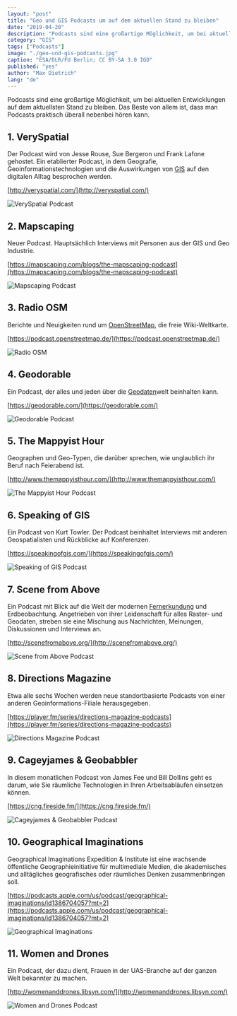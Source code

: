 ```yaml
---
layout: "post"
title: "Geo und GIS Podcasts um auf dem aktuellen Stand zu bleiben"
date: "2019-04-20"
description: "Podcasts sind eine großartige Möglichkeit, um bei aktuellen Entwicklungen auf dem aktuellsten Stand zu bleiben. Das Beste von allem ist, dass man Podcasts praktisch überall nebenbei hören kann."
category: "GIS"
tags: ["Podcasts"]
image: "./geo-und-gis-podcasts.jpg"
caption: "ESA/DLR/FU Berlin; CC BY-SA 3.0 IGO"
published: "yes"
author: "Max Dietrich"
lang: "de"
---
```


Podcasts sind eine großartige Möglichkeit, um bei aktuellen Entwicklungen auf dem aktuellsten Stand zu bleiben. Das Beste von allem ist, dass man Podcasts praktisch überall nebenbei hören kann.

## 1\. VerySpatial

Der Podcast wird von Jesse Rouse, Sue Bergeron und Frank Lafone gehostet. Ein etablierter Podcast, in dem Geografie, Geoinformationstechnologien und die Auswirkungen von [GIS](/gis/was-ist-gis "Was ist GIS") auf den digitalen Alltag besprochen werden.

[http://veryspatial.com/](http://veryspatial.com/)

![VerySpatial Podcast](VSLogo_Small_400x400.jpg "VerySpatial")

## 2\. Mapscaping

Neuer Podcast. Hauptsächlich Interviews mit Personen aus der GIS und Geo Industrie.

[https://mapscaping.com/blogs/the-mapscaping-podcast](https://mapscaping.com/blogs/the-mapscaping-podcast)

![Mapscaping Podcast](/gedY7m5O_400x400.jpg "Mapscaping")

## 3\. Radio OSM

Berichte und Neuigkeiten rund um [OpenStreetMap](http://openstreetmap.de), ​die freie Wiki-Weltkarte.

[https://podcast.openstreetmap.de/](https://podcast.openstreetmap.de/)

![Radio OSM](podcast-e1557674429764-150x150.png)

## 4\. Geodorable

Ein Podcast, der alles und jeden über die [Geodaten](/geodaten-was-sind-geodaten)welt beinhalten kann.

[https://geodorable.com/](https://geodorable.com/)

![Geodorable Podcast](index.jpg "Geodorable")

## 5\. The Mappyist Hour

Geographen und Geo-Typen, die darüber sprechen, wie unglaublich ihr Beruf nach Feierabend ist.

[http://www.themappyisthour.com/](http://www.themappyisthour.com/)

![The Mappyist Hour Podcast](F_739vLb_400x400.jpg "The Mappyist Hour")

## 6\. Speaking of GIS

Ein Podcast von Kurt Towler. Der Podcast beinhaltet Interviews mit anderen Geospatialisten und Rückblicke auf Konferenzen.

[https://speakingofgis.com/](https://speakingofgis.com/)

![Speaking of GIS Podcast](ltcN4uOG_400x400.jpg "Speaking of GIS")

## 7\. Scene from Above

Ein Podcast mit Blick auf die Welt der modernen [Fernerkundung](/tags/fernerkundung) und Erdbeobachtung. Angetrieben von ihrer Leidenschaft für alles Raster- und Geodaten, streben sie eine Mischung aus Nachrichten, Meinungen, Diskussionen und Interviews an.

[http://scenefromabove.org/](http://scenefromabove.org/)

![Scene from Above Podcast](XIxrl16S_400x400.jpg "Scene from Above")

## 8\. Directions Magazine

Etwa alle sechs Wochen werden neue standortbasierte Podcasts von einer anderen Geoinformations-Filiale herausgegeben.

[https://player.fm/series/directions-magazine-podcasts](https://player.fm/series/directions-magazine-podcasts)

![Directions Magazine Podcast](VrHWMDgk_400x400.jpg "Directions Magazine ")

## 9\. Cageyjames & Geobabbler

In diesem monatlichen Podcast von James Fee und Bill Dollins geht es darum, wie Sie räumliche Technologien in Ihren Arbeitsabläufen einsetzen können.

[https://cng.fireside.fm/](https://cng.fireside.fm/)

![Cageyjames & Geobabbler Podcast](cagey.png "Cageyjames & Geobabbler")

## 10\. Geographical Imaginations

Geographical Imaginations Expedition & Institute ist eine wachsende öffentliche Geographieinitiative für multimediale Medien, die akademisches und alltägliches geografisches oder räumliches Denken zusammenbringen soll.

[https://podcasts.apple.com/us/podcast/geographical-imaginations/id1386704057?mt=2](https://podcasts.apple.com/us/podcast/geographical-imaginations/id1386704057?mt=2)

![Geographical Imaginations](170x170bb.jpg)

## 11\. Women and Drones

Ein Podcast, der dazu dient, Frauen in der UAS-Branche auf der ganzen Welt bekannter zu machen.

[http://womenanddrones.libsyn.com/](http://womenanddrones.libsyn.com/)

![Women and Drones Podcast](nCObdGxO_400x400.jpg "Women and Drones")